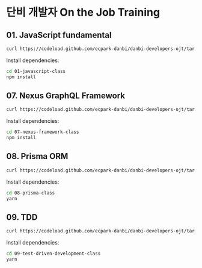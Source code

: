 # 단비 개발자 On the Job Training

## 01. JavaScript fundamental

```sh
curl https://codeload.github.com/ecpark-danbi/danbi-developers-ojt/tar.gz/latest | tar -xz --strip=1 danbi-developers-ojt-latest/01-javascript-class
```

Install dependencies:

```sh
cd 01-javascript-class
npm install
```

## 07. Nexus GraphQL Framework

```sh
curl https://codeload.github.com/ecpark-danbi/danbi-developers-ojt/tar.gz/latest | tar -xz --strip=1 danbi-developers-ojt-latest/07-nexus-framework-class
```

Install dependencies:

```sh
cd 07-nexus-framework-class
npm install
```

## 08. Prisma ORM

```sh
curl https://codeload.github.com/ecpark-danbi/danbi-developers-ojt/tar.gz/latest | tar -xz --strip=1 danbi-developers-ojt-latest/08-prisma-class
```

Install dependencies:

```sh
cd 08-prisma-class
yarn
```


## 09. TDD

```sh
curl https://codeload.github.com/ecpark-danbi/danbi-developers-ojt/tar.gz/latest | tar -xz --strip=1 danbi-developers-ojt-latest/09-test-driven-development-class
```

Install dependencies:

```sh
cd 09-test-driven-development-class
yarn
```

